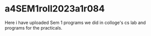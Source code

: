 # a4SEM1roll2023a1r084
Here i have uploaded Sem 1 programs  we did in colloge's cs lab and programs for the practicals.
